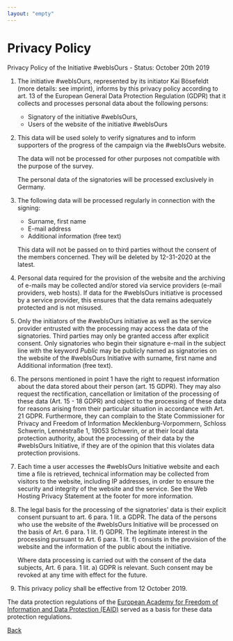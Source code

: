 ```yaml
---
layout: "empty"
---
```

# Privacy Policy

Privacy Policy of the Initiative #webIsOurs - Status: October 20th 2019

1. The initiative #webIsOurs, represented by its initiator Kai Bösefeldt (more details: see imprint), informs by this privacy policy according to art. 13 of the European General Data Protection Regulation (GDPR) that it collects and processes personal data about the following persons:

    * Signatory of the initiative #webIsOurs,
    * Users of the website of the initiative #webIsOurs

2. This data will be used solely to verify signatures and to inform supporters of the progress of the campaign via the #webIsOurs website.

    The data will not be processed for other purposes not compatible with the purpose of the survey.

    The personal data of the signatories will be processed exclusively in Germany.

3. The following data will be processed regularly in connection with the signing:

    * Surname, first name
    * E-mail address
    * Additional information (free text)

    This data will not be passed on to third parties without the consent of the members concerned. They will be deleted by 12-31-2020 at the latest.

4. Personal data required for the provision of the website and the archiving of e-mails may be collected and/or stored via service providers (e-mail providers, web hosts). If data for the #webIsOurs initiative is processed by a service provider, this ensures that the data remains adequately protected and is not misused.

5. Only the initiators of the #webIsOurs initiative as well as the service provider entrusted with the processing may access the data of the signatories. Third parties may only be granted access after explicit consent. Only signatories who begin their signature e-mail in the subject line with the keyword _Public_ may be publicly named as signatories on the website of the #webIsOurs Initiative with surname, first name and Additional information (free text).

6. The persons mentioned in point 1 have the right to request information about the data stored about their person (art. 15 GDPR). They may also request the rectification, cancellation or limitation of the processing of these data (Art. 15 - 18 GDPR) and object to the processing of these data for reasons arising from their particular situation in accordance with Art. 21 GDPR. Furthermore, they can complain to the State Commissioner for Privacy and Freedom of Information Mecklenburg-Vorpommern, Schloss Schwerin, Lennéstraße 1, 19053 Schwerin, or at their local data protection authority, about the processing of their data by the #webIsOurs Initiative, if they are of the opinion that this violates data protection provisions.

7. Each time a user accesses the #webIsOurs Initiative website and each time a file is retrieved, technical information may be collected from visitors to the website, including IP addresses, in order to ensure the security and integrity of the website and the service. See the Web Hosting Privacy Statement at the footer for more information.

8. The legal basis for the processing of the signatories' data is their explicit consent pursuant to art. 6 para. 1 lit. a GDPR. The data of the persons who use the website of the #webIsOurs Initiative will be processed on the basis of Art. 6 para. 1 lit. f) GDPR. The legitimate interest in the processing pursuant to Art. 6 para. 1 lit. f) consists in the provision of the website and the information of the public about the initiative.

    Where data processing is carried out with the consent of the data subjects, Art. 6 para. 1 lit. a) GDPR is relevant. Such consent may be revoked at any time with effect for the future.

9. This privacy policy shall be effective from 12 October 2019.

The data protection regulations of the [European Academy for Freedom of Information and Data Protection (EAID)](https://www.eaid-berlin.de/datenschutzerklaerung-2/) served as a basis for these data protection regulations.

[Back](?lang=en)
